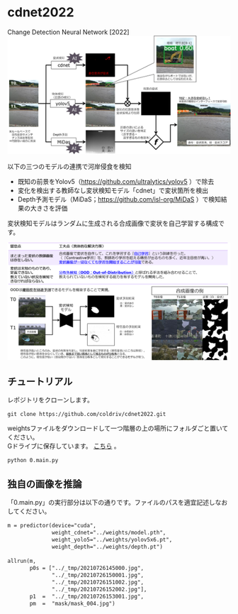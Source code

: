 # cdnet2022
Change Detection Neural Network [2022]
![all](img/all.png)

以下の三つのモデルの連携で河岸侵食を検知  
- 既知の前景をYolov5（https://github.com/ultralytics/yolov5
）で除去  
- 変化を検出する教師なし変状検知モデル「cdnet」で変状箇所を検出  
- Depth予測モデル（MiDaS；https://github.com/isl-org/MiDaS
）で検知結果の大きさを評価  

変状検知モデルはランダムに生成される合成画像で変状を自己学習する構成です。  

![cdnet](img/cdnet.png)  

## チュートリアル
レポジトリをクローンします。

    git clone https://github.com/coldriv/cdnet2022.git  

weightsファイルをダウンロードして一つ階層の上の場所にフォルダごと置いてください。  
Gドライブに保存しています。
[こちら](https://drive.google.com/drive/folders/1ImNeaXaMnB4tZDzrpohfshCgVxkO38gc?usp=sharing/)
。

    python 0.main.py

## 独自の画像を推論
「0.main.py」の実行部分は以下の通りです。ファイルのパスを適宜記述しなおしてください。

    m = predictor(device="cuda",
                  weight_cdnet="../weights/model.pth",
                  weight_yolo5="../weights/yolov5x6.pt",
                  weight_depth="../weights/depth.pt")

    allrun(m,
           p0s = ["../_tmp/20210726145000.jpg",
                  "../_tmp/20210726150001.jpg",
                  "../_tmp/20210726151002.jpg",
                  "../_tmp/20210726152002.jpg"],
           p1  =  "../_tmp/20210726153001.jpg",
           pm  =  "mask/mask_004.jpg")
